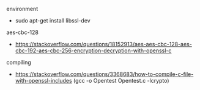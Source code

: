 environment

* sudo apt-get install libssl-dev

aes-cbc-128
* https://stackoverflow.com/questions/18152913/aes-aes-cbc-128-aes-cbc-192-aes-cbc-256-encryption-decryption-with-openssl-c


compiling

* https://stackoverflow.com/questions/3368683/how-to-compile-c-file-with-openssl-includes (gcc -o Opentest Opentest.c -lcrypto)

